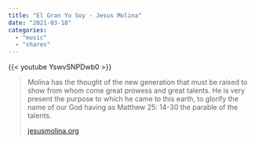 ```yaml
---
title: "El Gran Yo Soy - Jesus Molina"
date: "2021-03-18"
categories:
  - "music"
  - "shares"
---
```


{{< youtube YswvSNPDwb0 >}}

> Molina has the thought of the new generation that must be raised to show from whom come great prowess and great talents. He is very present the purpose to which he came to this earth, to glorify the name of our God having as Matthew 25: 14-30 the parable of the talents.
>
> [jesusmolina.org](https://www.jesusmolina.org/copia-de-biografia)

